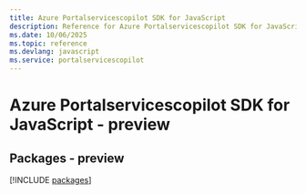 ```yaml
---
title: Azure Portalservicescopilot SDK for JavaScript
description: Reference for Azure Portalservicescopilot SDK for JavaScript
ms.date: 10/06/2025
ms.topic: reference
ms.devlang: javascript
ms.service: portalservicescopilot
---
```

# Azure Portalservicescopilot SDK for JavaScript - preview
## Packages - preview
[!INCLUDE [packages](portalservicescopilot-index.md)]